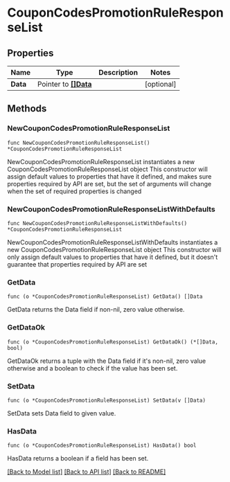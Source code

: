 # CouponCodesPromotionRuleResponseList

## Properties

Name | Type | Description | Notes
------------ | ------------- | ------------- | -------------
**Data** | Pointer to [**[]Data**](Data.md) |  | [optional] 

## Methods

### NewCouponCodesPromotionRuleResponseList

`func NewCouponCodesPromotionRuleResponseList() *CouponCodesPromotionRuleResponseList`

NewCouponCodesPromotionRuleResponseList instantiates a new CouponCodesPromotionRuleResponseList object
This constructor will assign default values to properties that have it defined,
and makes sure properties required by API are set, but the set of arguments
will change when the set of required properties is changed

### NewCouponCodesPromotionRuleResponseListWithDefaults

`func NewCouponCodesPromotionRuleResponseListWithDefaults() *CouponCodesPromotionRuleResponseList`

NewCouponCodesPromotionRuleResponseListWithDefaults instantiates a new CouponCodesPromotionRuleResponseList object
This constructor will only assign default values to properties that have it defined,
but it doesn't guarantee that properties required by API are set

### GetData

`func (o *CouponCodesPromotionRuleResponseList) GetData() []Data`

GetData returns the Data field if non-nil, zero value otherwise.

### GetDataOk

`func (o *CouponCodesPromotionRuleResponseList) GetDataOk() (*[]Data, bool)`

GetDataOk returns a tuple with the Data field if it's non-nil, zero value otherwise
and a boolean to check if the value has been set.

### SetData

`func (o *CouponCodesPromotionRuleResponseList) SetData(v []Data)`

SetData sets Data field to given value.

### HasData

`func (o *CouponCodesPromotionRuleResponseList) HasData() bool`

HasData returns a boolean if a field has been set.


[[Back to Model list]](../README.md#documentation-for-models) [[Back to API list]](../README.md#documentation-for-api-endpoints) [[Back to README]](../README.md)


